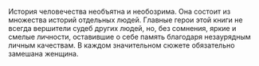 <!--2024-01-21 22:38:07-->
История человечества необъятна и необозрима. Она состоит из множества историй отдельных людей. Главные герои этой книги не всегда вершители судеб других людей, но, без сомнения, яркие и смелые личности, оставившие о себе память благодаря незаурядным личным качествам. В каждом значительном сюжете обязательно замешана женщина.